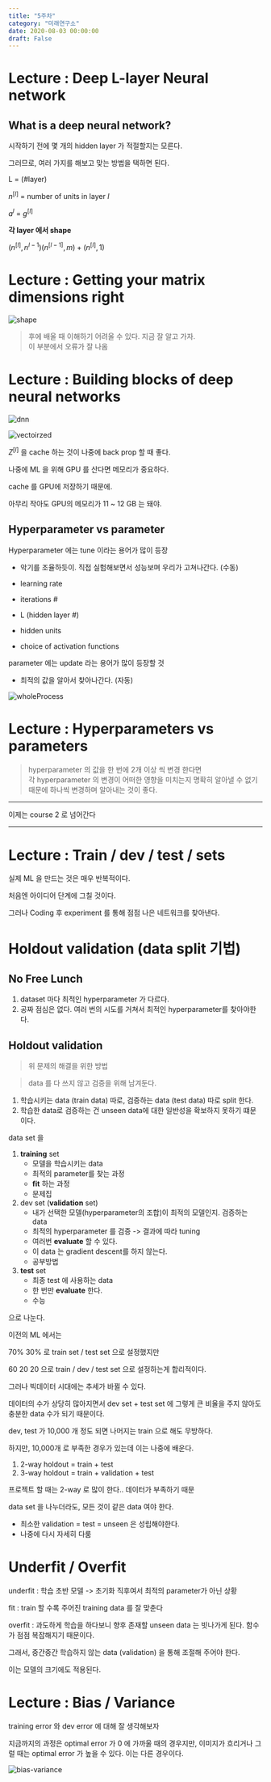 ```yaml
---
title: "5주차"
category: "미래연구소"
date: 2020-08-03 00:00:00
draft: False
---
```


# Lecture : Deep L-layer Neural network

## What is a deep neural network?

시작하기 전에 몇 개의 hidden layer 가 적절할지는 모른다.

그러므로, 여러 가지를 해보고 맞는 방법을 택하면 된다.

L = (#layer)

$n^{[l]}$ = number of units in layer $l$

$a^{l}$ = $g^{[l]}$

**각 layer 에서 shape**

$(n^{[l]}, n^{l-1})(n^{[l-1]}, m) + (n^{[l]}, 1)$


# Lecture : Getting your matrix dimensions right

![shape](./files/shaep.PNG)

> 후에 배울 때 이해하기 어려울 수 있다. 지금 잘 알고 가자.
> <br> 이 부분에서 오류가 잘 나옴

# Lecture : Building blocks of deep neural networks

![dnn](./files/dnn.PNG)

![vectoirzed](./files/vetorized.PNG)

$Z^{[l]}$ 을 cache 하는 것이 나중에 back prop 할 때 좋다.

나중에 ML 을 위해 GPU 를 산다면 메모리가 중요하다.

cache 를 GPU에 저장하기 때문에.

아무리 작아도 GPU의 메모리가 11 ~ 12 GB 는 돼야.

## Hyperparameter vs parameter

Hyperparameter 에는 tune 이라는 용어가 많이 등장

- 악기를 조율하듯이. 직접 실험해보면서 성능보며 우리가 고쳐나간다. (수동)

- learning rate
- iterations #
- L (hidden layer #)
- hidden units 
- choice of activation functions

parameter 에는 update 라는 용어가 많이 등장할 것

- 최적의 값을 알아서 찾아나간다. (자동)

![wholeProcess](./files/전체적인과정.PNG)
    
# Lecture : Hyperparameters vs parameters

> hyperparameter 의 값을 한 번에 2개 이상 씩 변경 한다면 
> <br> 각 hyperparameter 의 변경이 어떠한 영향을 미치는지 명확히 알아낼 수 없기 때문에 하나씩 변경하며 알아내는 것이 좋다.

---

이제는 course 2 로 넘어간다

---

# Lecture : Train / dev / test / sets

실제 ML 을 만드는 것은 매우 반복적이다.

처음엔 아이디어 단계에 그칠 것이다.

그러나 Coding 후 experiment 를 통해 점점 나은 네트워크를 찾아낸다.

# Holdout validation (data split 기법)

## No Free Lunch

1. dataset 마다 최적인 hyperparameter 가 다르다.
2. 공짜 점심은 없다. 여러 번의 시도를 거쳐서 최적인 hyperparameter를 찾아야한다.

## Holdout validation

> 위 문제의 해결을 위한 방법

> data 를 다 쓰지 않고 검증을 위해 남겨둔다.

1. 학습시키는 data (train data) 따로, 검증하는 data (test data) 따로 split 한다.
2. 학습한 data로 검증하는 건 unseen data에 대한 일반성을 확보하지 못하기 떄문이다.

data set 을

1. **training** set
   - 모델을 학습시키는 data
   - 최적의 parameter를 찾는 과정
   - **fit** 하는 과정
   - 문제집
2. dev set (**validation** set)
   - 내가 선택한 모델(hyperparameter의 조합)이 최적의 모델인지. 검증하는 data
   - 최적의 hyperparameter 를 검증 -> 결과에 따라 tuning
   - 여러번 **evaluate** 할 수 있다.
   - 이 data 는 gradient descent를 하지 않는다.
   - 공부방법
3. **test** set
   - 최종 test 에 사용하는 data
   - 한 번만 **evaluate** 한다.
   - 수능

으로 나눈다.

이전의 ML 에서는

70% 30% 로 train set / test set 으로 설정했지만

60 20 20 으로 train / dev / test set 으로 설정하는게 합리적이다.

그러나 빅데이터 시대에는 추세가 바뀔 수 있다.

데이터의 수가 상당히 많아지면서 dev set + test set 에 그렇게 큰 비율을 주지 않아도 충분한 data 수가 되기 때문이다.

dev, test 가 10,000 개 정도 되면 나머지는 train 으로 해도 무방하다.

하지만, 10,000개 로 부족한 경우가 있는데 이는 나중에 배운다.

1. 2-way holdout = train + test
2. 3-way holdout = train + validation + test

프로젝트 할 때는 2-way 로 많이 한다.. 데이터가 부족하기 때문

data set 을 나누더라도, 모든 것이 같은 data 여야 한다.

- 최소한 validation = test = unseen 은 성립해야한다.
- 나중에 다시 자세히 다룸


# Underfit / Overfit

underfit : 학습 초반 모델 -> 초기화 직후여서 최적의 parameter가 아닌 상황

fit : train 할 수록 주어진 training data 를 잘 맞춘다

overfit : 과도하게 학습을 하다보니 향후 존재할 unseen data 는 빗나가게 된다. 함수가 점점 복잡해지기 때문이다.

그래서, 중간중간 학습하지 않는 data (validation) 을 통해 조절해 주어야 한다.

이는 모델의 크기에도 적용된다.

# Lecture : Bias / Variance

training error 와 dev error 에 대해 잘 생각해보자

지금까지의 과정은 optimal error 가 0 에 가까울 때의 경우지만, 이미지가 흐리거나 그럴 때는 optimal error 가 높을 수 있다. 이는 다른 경우이다.

![bias-variance](./files/bias.PNG)

